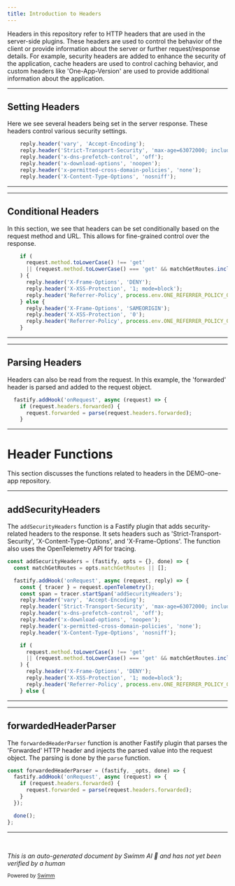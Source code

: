 ```yaml
---
title: Introduction to Headers
---
```

Headers in this repository refer to HTTP headers that are used in the server-side plugins. These headers are used to control the behavior of the client or provide information about the server or further request/response details. For example, security headers are added to enhance the security of the application, cache headers are used to control caching behavior, and custom headers like 'One-App-Version' are used to provide additional information about the application.

<SwmSnippet path="/src/server/plugins/addSecurityHeaders.js" line="31">

---

## Setting Headers

Here we see several headers being set in the server response. These headers control various security settings.

```javascript
    reply.header('vary', 'Accept-Encoding');
    reply.header('Strict-Transport-Security', 'max-age=63072000; includeSubDomains');
    reply.header('x-dns-prefetch-control', 'off');
    reply.header('x-download-options', 'noopen');
    reply.header('x-permitted-cross-domain-policies', 'none');
    reply.header('X-Content-Type-Options', 'nosniff');
```

---

</SwmSnippet>

<SwmSnippet path="/src/server/plugins/addSecurityHeaders.js" line="38">

---

## Conditional Headers

In this section, we see that headers can be set conditionally based on the request method and URL. This allows for fine-grained control over the response.

```javascript
    if (
      request.method.toLowerCase() !== 'get'
      || (request.method.toLowerCase() === 'get' && matchGetRoutes.includes(request.url))
    ) {
      reply.header('X-Frame-Options', 'DENY');
      reply.header('X-XSS-Protection', '1; mode=block');
      reply.header('Referrer-Policy', process.env.ONE_REFERRER_POLICY_OVERRIDE || 'same-origin');
    } else {
      reply.header('X-Frame-Options', 'SAMEORIGIN');
      reply.header('X-XSS-Protection', '0');
      reply.header('Referrer-Policy', process.env.ONE_REFERRER_POLICY_OVERRIDE || 'no-referrer');
    }
```

---

</SwmSnippet>

<SwmSnippet path="/src/server/plugins/forwardedHeaderParser.js" line="34">

---

## Parsing Headers

Headers can also be read from the request. In this example, the 'forwarded' header is parsed and added to the request object.

```javascript
  fastify.addHook('onRequest', async (request) => {
    if (request.headers.forwarded) {
      request.forwarded = parse(request.headers.forwarded);
    }
```

---

</SwmSnippet>

# Header Functions

This section discusses the functions related to headers in the DEMO-one-app repository.

<SwmSnippet path="/src/server/plugins/addSecurityHeaders.js" line="25">

---

## addSecurityHeaders

The `addSecurityHeaders` function is a Fastify plugin that adds security-related headers to the response. It sets headers such as 'Strict-Transport-Security', 'X-Content-Type-Options', and 'X-Frame-Options'. The function also uses the OpenTelemetry API for tracing.

```javascript
const addSecurityHeaders = (fastify, opts = {}, done) => {
  const matchGetRoutes = opts.matchGetRoutes || [];

  fastify.addHook('onRequest', async (request, reply) => {
    const { tracer } = request.openTelemetry();
    const span = tracer.startSpan('addSecurityHeaders');
    reply.header('vary', 'Accept-Encoding');
    reply.header('Strict-Transport-Security', 'max-age=63072000; includeSubDomains');
    reply.header('x-dns-prefetch-control', 'off');
    reply.header('x-download-options', 'noopen');
    reply.header('x-permitted-cross-domain-policies', 'none');
    reply.header('X-Content-Type-Options', 'nosniff');

    if (
      request.method.toLowerCase() !== 'get'
      || (request.method.toLowerCase() === 'get' && matchGetRoutes.includes(request.url))
    ) {
      reply.header('X-Frame-Options', 'DENY');
      reply.header('X-XSS-Protection', '1; mode=block');
      reply.header('Referrer-Policy', process.env.ONE_REFERRER_POLICY_OVERRIDE || 'same-origin');
    } else {
```

---

</SwmSnippet>

<SwmSnippet path="/src/server/plugins/forwardedHeaderParser.js" line="33">

---

## forwardedHeaderParser

The `forwardedHeaderParser` function is another Fastify plugin that parses the 'Forwarded' HTTP header and injects the parsed value into the request object. The parsing is done by the `parse` function.

```javascript
const forwardedHeaderParser = (fastify, _opts, done) => {
  fastify.addHook('onRequest', async (request) => {
    if (request.headers.forwarded) {
      request.forwarded = parse(request.headers.forwarded);
    }
  });

  done();
};
```

---

</SwmSnippet>

&nbsp;

*This is an auto-generated document by Swimm AI 🌊 and has not yet been verified by a human*

<SwmMeta version="3.0.0" repo-id="Z2l0aHViJTNBJTNBREVNTy1vbmUtYXBwJTNBJTNBZ2lsYWRuYXZvdA==" repo-name="DEMO-one-app" doc-type="overview"><sup>Powered by [Swimm](/)</sup></SwmMeta>
